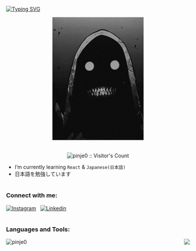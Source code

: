 <a href="https://git.io/typing-svg"><img src="https://readme-typing-svg.demolab.com?font=Fira+Code&pause=1000&color=41B883&width=435&lines=hi%2C+pinje+here" alt="Typing SVG" /></a>

<div align="center"><img src="https://github.com/pinje0/pinje0/blob/main/drp.gif" alt="drp"/></div>

<br>
<p align="center">
  <img src="https://profile-counter.glitch.me/{pinje0}/count.svg" width="160px" alt="pinje0 :: Visitor's Count" />
</p>

-   I’m currently learning `React` & `Japanese(日本語)`
-   日本語を勉強しています

# <h3 align="left"> Connect with me:</h3>
[![Instagram](https://skillicons.dev/icons?i=instagram)](https://www.instagram.com/pinje__/)
&nbsp;
[![Linkedin](https://skillicons.dev/icons?i=linkedin)](https://www.linkedin.com/in/melvin-austin/)

# <h3 align="left">Languages and Tools:</h3>
<p>
    <a href="https://github.com/anuraghazra/github-readme-stats">
        <img
            align="left"
            src="https://github-readme-stats-pinje0.vercel.app/api/top-langs/?username=pinje0&layout=compact&theme=dark&count-private=true&langs_count=10"
            alt="pinje0"
        />
    </a>
    <div align = "right>
      <img src="https://img.shields.io/badge/HTML5-E34F26?style=flat-square&logo=html5&logoColor=white"
    </div>
</p>

<div align="right">
  
  [![](https://skillicons.dev/icons?i=html,css,js,tailwind,react,python,git,github,powershell,vscode,windows&theme=dark)](https://skillicons.dev)

</div>
